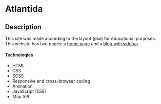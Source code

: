 # Atlantida

## Description

This site was made according to the layout (psd) for educational purposes. This website has two pages: a [home page](https://alekseyfgl.github.io/Atlantida/) and a [blog with
sidebar](https://alekseyfgl.github.io/Atlantida/block.html).

#### Technologies

- HTML
- CSS
- SCSS
- Responsive and cross-browser coding
- Animation
- JavaScript (ES6) 
- Map API
